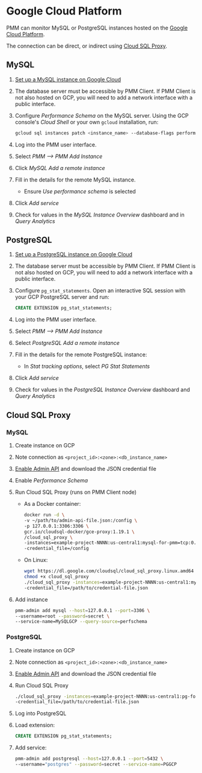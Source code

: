 # Google Cloud Platform

PMM can monitor MySQL or PostgreSQL instances hosted on the [Google Cloud Platform][GOOGLE_CLOUD].

The connection can be direct, or indirect using [Cloud SQL Proxy][GOOGLE_CLOUD_SQL_PROXY].

## MySQL

1. [Set up a MySQL instance on Google Cloud][GOOGLE_CLOUD_MYSQL]

2. The database server must be accessible by PMM Client. If PMM Client is not also hosted on GCP, you will need to add a network interface with a public interface.

3. Configure *Performance Schema* on the MySQL server. Using the GCP console's *Cloud Shell* or your own `gcloud` installation, run:

	```sh
	gcloud sql instances patch <instance_name> --database-flags performance_schema=on
	```

4. Log into the PMM user interface.

5. Select *PMM --> PMM Add Instance*

6. Click *MySQL Add a remote instance*

7. Fill in the details for the remote MySQL instance.

	- Ensure *Use performance schema* is selected

8. Click *Add service*

9. Check for values in the *MySQL Instance Overview* dashboard and in *Query Analytics*

## PostgreSQL

1. [Set up a PostgreSQL instance on Google Cloud][GOOGLE_CLOUD_POSTGRESQL]

2. The database server must be accessible by PMM Client. If PMM Client is not also hosted on GCP, you will need to add a network interface with a public interface.

3. Configure `pg_stat_statements`. Open an interactive SQL session with your GCP PostgreSQL server and run:

	```sql
	CREATE EXTENSION pg_stat_statements;
	```

4. Log into the PMM user interface.

5. Select *PMM --> PMM Add Instance*

6. Select *PostgreSQL Add a remote instance*

7. Fill in the details for the remote PostgreSQL instance:

	- In *Stat tracking options*, select *PG Stat Statements*

7. Click *Add service*

8. Check for values in the *PostgreSQL Instance Overview* dashboard and *Query Analytics*






## Cloud SQL Proxy

<!-- Needed? -->

### MySQL

1. Create instance on GCP

2. Note connection as `<project_id>:<zone>:<db_instance_name>`

3. [Enable Admin API][GOOGLE_CLOUD_ADMIN_API] and download the JSON credential file

4. Enable *Performance Schema*

5. Run Cloud SQL Proxy (runs on PMM Client node)

	- As a Docker container:

		```sh
		docker run -d \
		-v ~/path/to/admin-api-file.json:/config \
		-p 127.0.0.1:3306:3306 \
		gcr.io/cloudsql-docker/gce-proxy:1.19.1 \
		/cloud_sql_proxy \
		-instances=example-project-NNNN:us-central1:mysql-for-pmm=tcp:0.0.0.0:3306 \
		-credential_file=/config
		```

	- On Linux:

		```sh
		wget https://dl.google.com/cloudsql/cloud_sql_proxy.linux.amd64 -O cloud_sql_proxy
		chmod +x cloud_sql_proxy
		./cloud_sql_proxy -instances=example-project-NNNN:us-central1:mysql-for-pmm=tcp:3306 \
		-credential_file=/path/to/credential-file.json
		```

6. Add instance

	```sh
	pmm-admin add mysql --host=127.0.0.1 --port=3306 \
	--username=root --password=secret \
	--service-name=MySQLGCP --query-source=perfschema
	```

### PostgreSQL

1. Create instance on GCP

2. Note connection as `<project_id>:<zone>:<db_instance_name>`

3. [Enable Admin API][GOOGLE_CLOUD_ADMIN_API] and download the JSON credential file

4. Run Cloud SQL Proxy

	```sh
	./cloud_sql_proxy -instances=example-project-NNNN:us-central1:pg-for-pmm=tcp:5432 \
	-credential_file=/path/to/credential-file.json
	```

5. Log into PostgreSQL

6. Load extension:

	```sql
	CREATE EXTENSION pg_stat_statements;
	```

7. Add service:

	```sh
	pmm-admin add postgresql --host=127.0.0.1 --port=5432 \
	--username="postgres" --password=secret --service-name=PGGCP
	```






[GOOGLE_CLOUD_SQL]: https://cloud.google.com/sql
[GOOGLE_CLOUD]: https://cloud.google.com/
[GOOGLE_CLOUD_MYSQL]: https://cloud.google.com/sql/docs/mysql/quickstart
[GOOGLE_CLOUD_POSTGRESQL]: https://cloud.google.com/sql/docs/postgres/quickstart
[GOOGLE_CLOUD_SQL_PROXY]: https://cloud.google.com/sql/docs/mysql/connect-overview#cloud_sql_proxy
[GOOGLE_CLOUD_ADMIN_API]: https://cloud.google.com/sql/docs/mysql/admin-api#console
